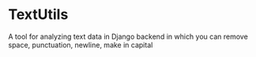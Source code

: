 # TextUtils
A tool for analyzing text data in Django backend in which you can remove space, punctuation, newline, make in capital
